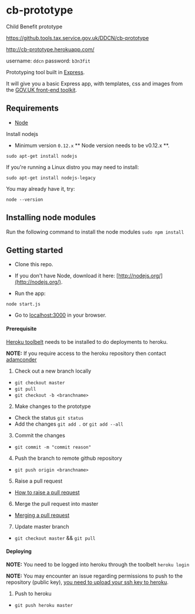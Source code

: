 # cb-prototype
Child Benefit prototype

https://github.tools.tax.service.gov.uk/DDCN/cb-prototype

http://cb-prototype.herokuapp.com/

username: `ddcn`
password: `b3n3fit`

Prototyping tool built in [Express](http://expressjs.com/).

It will give you a basic Express app, with templates, css and images from the [GOV.UK front-end toolkit](https://github.com/alphagov/govuk_frontend_toolkit).


## Requirements

* [Node](http://nodejs.org/)

Install nodejs

* Minimum version `0.12.x`
** Node version needs to be v0.12.x **.

`sudo apt-get install nodejs`

If you're running a Linux distro you may need to install:

`sudo apt-get install nodejs-legacy`

You may already have it, try:

```
node --version
```

## Installing node modules

Run the following command to install the node modules
`sudo npm install`

## Getting started

* Clone this repo.

* If you don't have Node, download it here: [http://nodejs.org/](http://nodejs.org/).

* Run the app:

```
node start.js
```

* Go to [localhost:3000](http://localhost:3000) in your browser.

#### Prerequisite
[Heroku toolbelt](https://toolbelt.heroku.com/) needs to be installed to do deployments to heroku.

**NOTE:** If you require access to the heroku repository then contact [adamconder](https://github.tools.tax.service.gov.uk/adamconder)

1. Check out a new branch locally
  * `git checkout master`
  * `git pull`
  * `git checkout -b <branchname>`
2. Make changes to the prototype
  * Check the status `git status`
  * Add the changes `git add .` or `git add --all`
3. Commit the changes
  * `git commit -m "commit reason"`
4. Push the branch to remote github repository
  * `git push origin <branchname>`
5. Raise a pull request
  * [How to raise a pull request](https://help.github.com/articles/using-pull-requests/)
6. Merge the pull request into master
  * [Merging a pull request](https://help.github.com/articles/merging-a-pull-request/)
7. Update master branch
  * `git checkout master` && `git pull`

#### Deploying

**NOTE:** You need to be logged into heroku through the toolbelt
```heroku login```

**NOTE:** You may encounter an issue regarding permissions to push to the repository (public key), [you need to upload your ssh key to heroku](https://devcenter.heroku.com/articles/keys#adding-keys-to-heroku).

1. Push to heroku
  * `git push heroku master`